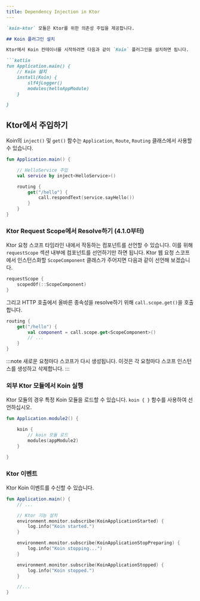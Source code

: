 ```yaml
---
title: Dependency Injection in Ktor
---
```

```markdown
`koin-ktor` 모듈은 Ktor를 위한 의존성 주입을 제공합니다.

## Koin 플러그인 설치

Ktor에서 Koin 컨테이너를 시작하려면 다음과 같이 `Koin` 플러그인을 설치하면 됩니다.

```kotlin
fun Application.main() {
    // Koin 설치
    install(Koin) {
        slf4jLogger()
        modules(helloAppModule)
    }

}
```

## Ktor에서 주입하기

Koin의 `inject()` 및 `get()` 함수는 `Application`, `Route`, `Routing` 클래스에서 사용할 수 있습니다.

```kotlin
fun Application.main() {

    // HelloService 주입
    val service by inject<HelloService>()

    routing {
        get("/hello") {
            call.respondText(service.sayHello())
        }
    }
}
```

### Ktor Request Scope에서 Resolve하기 (4.1.0부터)

Ktor 요청 스코프 타임라인 내에서 작동하는 컴포넌트를 선언할 수 있습니다. 이를 위해 `requestScope` 섹션 내부에 컴포넌트를 선언하기만 하면 됩니다. Ktor 웹 요청 스코프에서 인스턴스화할 `ScopeComponent` 클래스가 주어지면 다음과 같이 선언해 보겠습니다.

```kotlin
requestScope {
    scopedOf(::ScopeComponent)
}
```

그리고 HTTP 호출에서 올바른 종속성을 resolve하기 위해 `call.scope.get()`을 호출합니다.

```kotlin
routing {
    get("/hello") {
        val component = call.scope.get<ScopeComponent>()
        // ... 
    }
}
```

:::note
새로운 요청마다 스코프가 다시 생성됩니다. 이것은 각 요청마다 스코프 인스턴스를 생성하고 삭제합니다.
:::

### 외부 Ktor 모듈에서 Koin 실행

Ktor 모듈의 경우 특정 Koin 모듈을 로드할 수 있습니다. `koin { }` 함수를 사용하여 선언하십시오.

```kotlin
fun Application.module2() {

    koin {
        // koin 모듈 로드
        modules(appModule2)
    }

}
```

### Ktor 이벤트

Ktor Koin 이벤트를 수신할 수 있습니다.

```kotlin
fun Application.main() {
    // ...

    // Ktor 기능 설치
    environment.monitor.subscribe(KoinApplicationStarted) {
        log.info("Koin started.")
    }

    environment.monitor.subscribe(KoinApplicationStopPreparing) {
        log.info("Koin stopping...")
    }

    environment.monitor.subscribe(KoinApplicationStopped) {
        log.info("Koin stopped.")
    }

    //...
}
```
